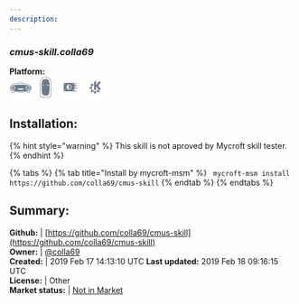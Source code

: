 ```yaml
---
description: 
---
```


### _cmus-skill.colla69_  
  
**Platform:**  
 ![Mark I](../.gitbook/assets/mark-1-icon.png)  ![Mark II](../.gitbook/assets/mark-2-icon.png)  ![Picroft](../.gitbook/assets/picroft-icon.png)  ![plasmoid](../.gitbook/assets/kde.png)   
## Installation:  
{% hint style="warning" %}
This skill is not aproved by Mycroft skill tester.
{% endhint %}
    
{% tabs %}
{% tab title="Install by mycroft-msm" %}
``` mycroft-msm install https://github.com/colla69/cmus-skill```
{% endtab %}
  {% endtabs %}
    
## Summary:  
**Github:** | [https://github.com/colla69/cmus-skill](https://github.com/colla69/cmus-skill)  
**Owner:** | [@colla69](https://github.com/colla69)  
**Created:** | 2019 Feb 17 14:13:10 UTC  **Last updated:** 2019 Feb 18 09:16:15 UTC  
**License:** | Other  
**Market status:** | [Not in Market](https://market.mycroft.ai/skill/)  
